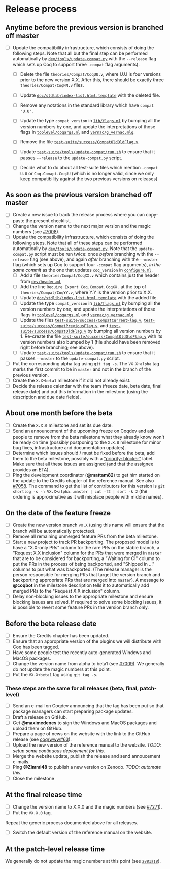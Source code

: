 # Release process #

## Anytime before the previous version is branched off master ##

- [ ] Update the compatibility infrastructure, which consists of doing
      the following steps.  Note that all but the final step can be
      performed automatically by
      [`dev/tools/update-compat.py`](/dev/tools/update-compat.py) with
      the `--release` flag which sets up Coq to support three
      `-compat` flag arguments).
  + [ ] Delete the file `theories/Compat/CoqUU.v`, where U.U is four
        versions prior to the new version X.X.  After this, there
        should be exactly three `theories/Compat/CoqNN.v` files.
  + [ ] Update
        [`doc/stdlib/index-list.html.template`](/doc/stdlib/index-list.html.template)
        with the deleted file.
  + [ ] Remove any notations in the standard library which have `compat "U.U"`.
  + [ ] Update the type `compat_version` in [`lib/flags.ml`](/lib/flags.ml) by
        bumping all the version numbers by one, and update the interpretations
        of those flags in [`toplevel/coqargs.ml`](/toplevel/coqargs.ml) and
        [`vernac/g_vernac.mlg`](/vernac/g_vernac.mlg).

  + [ ] Remove the file
        [`test-suite/success/CompatOldOldFlag.v`](/test-suite/success/CompatOldOldFlag.v).
  + [ ] Update
        [`test-suite/tools/update-compat/run.sh`](/test-suite/tools/update-compat/run.sh)
        to ensure that it passes `--release` to the `update-compat.py`
        script.
  + [ ] Decide what to do about all test-suite files which mention
        `-compat U.U` or `Coq.Comapt.CoqUU` (which is no longer valid,
        since we only keep compatibility against the two previous
        versions on releases)

## As soon as the previous version branched off master ##

- [ ] Create a new issue to track the release process where you can copy-paste
  the present checklist.
- [ ] Change the version name to the next major version and the magic numbers
  (see [#7008](https://github.com/coq/coq/pull/7008/files)).
- [ ] Update the compatibility infrastructure, which consists of doing
      the following steps.  Note that all of these steps can be
      performed automatically by
      [`dev/tools/update-compat.py`](/dev/tools/update-compat.py).
      Note that the `update-compat.py` script must be run twice: once
      *before* branching with the `--release` flag (see above), and
      again *after* branching with the `--master` flag (which sets up
      Coq to support four `-compat` flag arguments), *in the same
      commit* as the one that updates `coq_version` in
      [`configure.ml`](/configure.ml).
  + [ ] Add a file `theories/Compat/CoqXX.v` which contains just the header
        from [`dev/header.ml`](/dev/header.ml)
  + [ ] Add the line `Require Export Coq.Compat.CoqXX.` at the top of
        `theories/Compat/CoqYY.v`, where Y.Y is the version prior to X.X.
  + [ ] Update
        [`doc/stdlib/index-list.html.template`](/doc/stdlib/index-list.html.template)
        with the added file.
  + [ ] Update the type `compat_version` in [`lib/flags.ml`](/lib/flags.ml) by
        bumping all the version numbers by one, and update the interpretations
        of those flags in [`toplevel/coqargs.ml`](/toplevel/coqargs.ml) and
        [`vernac/g_vernac.mlg`](/vernac/g_vernac.mlg).
  + [ ] Update the files
        [`test-suite/success/CompatCurrentFlag.v`](/test-suite/success/CompatCurrentFlag.v),
        [`test-suite/success/CompatPreviousFlag.v`](/test-suite/success/CompatPreviousFlag.v),
        and
        [`test-suite/success/CompatOldFlag.v`](/test-suite/success/CompatOldFlag.v)
        by bumping all version numbers by 1.  Re-create the file
        [`test-suite/success/CompatOldOldFlag.v`](/test-suite/success/CompatOldOldFlag.v)
        with its version numbers also bumped by 1 (file should have
        been removed right before branching; see above).
  + [ ] Update
        [`test-suite/tools/update-compat/run.sh`](/test-suite/tools/update-compat/run.sh)
        to ensure that it passes `--master` to the `update-compat.py`
        script.
- [ ] Put the corresponding alpha tag using `git tag -s`.
  The `VX.X+alpha` tag marks the first commit to be in `master` and not in the
  branch of the previous version.
- [ ] Create the `X.X+beta1` milestone if it did not already exist.
- [ ] Decide the release calendar with the team (freeze date, beta date, final
  release date) and put this information in the milestone (using the
  description and due date fields).

## About one month before the beta ##

- [ ] Create the `X.X.0` milestone and set its due date.
- [ ] Send an announcement of the upcoming freeze on Coqdev and ask people to
  remove from the beta milestone what they already know won't be ready on time
  (possibly postponing to the `X.X.0` milestone for minor bug fixes,
  infrastructure and documentation updates).
- [ ] Determine which issues should / must be fixed before the beta, add them
  to the beta milestone, possibly with a
  ["priority: blocker"](https://github.com/coq/coq/labels/priority%3A%20blocker)
  label. Make sure that all these issues are assigned (and that the assignee
  provides an ETA).
- [ ] Ping the development coordinator (**@mattam82**) to get him started on
  the update to the Credits chapter of the reference manual.
  See also [#7058](https://github.com/coq/coq/issues/7058).
  The command to get the list of contributors for this version is
  `git shortlog -s -n VX.X+alpha..master | cut -f2 | sort -k 2`
  (the ordering is approximative as it will misplace people with middle names).

## On the date of the feature freeze ##

- [ ] Create the new version branch `vX.X` (using this name will ensure that
  the branch will be automatically protected).
- [ ] Remove all remaining unmerged feature PRs from the beta milestone.
- [ ] Start a new project to track PR backporting. The proposed model is to
  have a "X.X-only PRs" column for the rare PRs on the stable branch, a
  "Request X.X inclusion" column for the PRs that were merged in `master` that
  are to be considered for backporting, a "Waiting for CI" column to put the
  PRs in the process of being backported, and "Shipped in ..." columns to put
  what was backported. (The release manager is the person responsible for
  merging PRs that target the version branch and backporting appropriate PRs
  that are merged into `master`).
  A message to **@coqbot** in the milestone description tells it to
  automatically add merged PRs to the "Request X.X inclusion" column.
- [ ] Delay non-blocking issues to the appropriate milestone and ensure
  blocking issues are solved. If required to solve some blocking issues,
  it is possible to revert some feature PRs in the version branch only.

## Before the beta release date ##

- [ ] Ensure the Credits chapter has been updated.
- [ ] Ensure that an appropriate version of the plugins we will distribute with
  Coq has been tagged.
- [ ] Have some people test the recently auto-generated Windows and MacOS
  packages.
- [ ] Change the version name from alpha to beta1 (see
  [#7009](https://github.com/coq/coq/pull/7009/files)).
  We generally do not update the magic numbers at this point.
- [ ] Put the `VX.X+beta1` tag using `git tag -s`.

### These steps are the same for all releases (beta, final, patch-level) ###

- [ ] Send an e-mail on Coqdev announcing that the tag has been put so that
  package managers can start preparing package updates.
- [ ] Draft a release on GitHub.
- [ ] Get **@maximedenes** to sign the Windows and MacOS packages and
  upload them on GitHub.
- [ ] Prepare a page of news on the website with the link to the GitHub release
  (see [coq/www#63](https://github.com/coq/www/pull/63)).
- [ ] Upload the new version of the reference manual to the website.
  *TODO: setup some continuous deployment for this.*
- [ ] Merge the website update, publish the release
  and send annoucement e-mails.
- [ ] Ping **@Zimmi48** to publish a new version on Zenodo.
  *TODO: automate this.*
- [ ] Close the milestone

## At the final release time ##

- [ ] Change the version name to X.X.0 and the magic numbers (see
  [#7271](https://github.com/coq/coq/pull/7271/files)).
- [ ] Put the `VX.X.0` tag.

Repeat the generic process documented above for all releases.

- [ ] Switch the default version of the reference manual on the website.

## At the patch-level release time ##

We generally do not update the magic numbers at this point (see
[`2881a18`](https://github.com/coq/coq/commit/2881a18)).

